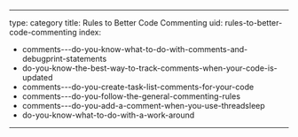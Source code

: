 
---
type: category
title: Rules to Better Code Commenting
uid: rules-to-better-code-commenting
index:
 - comments---do-you-know-what-to-do-with-comments-and-debugprint-statements
 - do-you-know-the-best-way-to-track-comments-when-your-code-is-updated
 - comments---do-you-create-task-list-comments-for-your-code
 - comments---do-you-follow-the-general-commenting-rules
 - comments---do-you-add-a-comment-when-you-use-threadsleep
 - do-you-know-what-to-do-with-a-work-around
---



